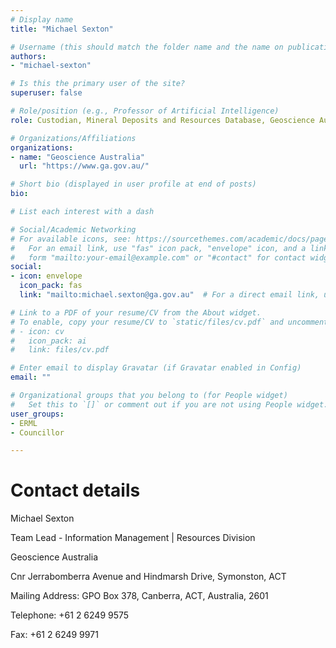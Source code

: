 ```yaml
---
# Display name
title: "Michael Sexton"

# Username (this should match the folder name and the name on publications)
authors:
- "michael-sexton"

# Is this the primary user of the site?
superuser: false

# Role/position (e.g., Professor of Artificial Intelligence)
role: Custodian, Mineral Deposits and Resources Database, Geoscience Australia

# Organizations/Affiliations
organizations:
- name: "Geoscience Australia"
  url: "https://www.ga.gov.au/"

# Short bio (displayed in user profile at end of posts)
bio: 

# List each interest with a dash

# Social/Academic Networking
# For available icons, see: https://sourcethemes.com/academic/docs/page-builder/#icons
#   For an email link, use "fas" icon pack, "envelope" icon, and a link in the
#   form "mailto:your-email@example.com" or "#contact" for contact widget.
social:
- icon: envelope
  icon_pack: fas
  link: "mailto:michael.sexton@ga.gov.au"  # For a direct email link, use "mailto:test@example.org".

# Link to a PDF of your resume/CV from the About widget.
# To enable, copy your resume/CV to `static/files/cv.pdf` and uncomment the lines below.
# - icon: cv
#   icon_pack: ai
#   link: files/cv.pdf

# Enter email to display Gravatar (if Gravatar enabled in Config)
email: ""

# Organizational groups that you belong to (for People widget)
#   Set this to `[]` or comment out if you are not using People widget.
user_groups: 
- ERML
- Councillor

---
```



Contact details
=================

Michael Sexton

Team Lead - Information Management | Resources Division

Geoscience Australia

Cnr Jerrabomberra Avenue and Hindmarsh Drive, Symonston, ACT

Mailing Address: GPO Box 378, Canberra, ACT, Australia, 2601

Telephone: +61 2 6249 9575

Fax: +61 2 6249 9971

